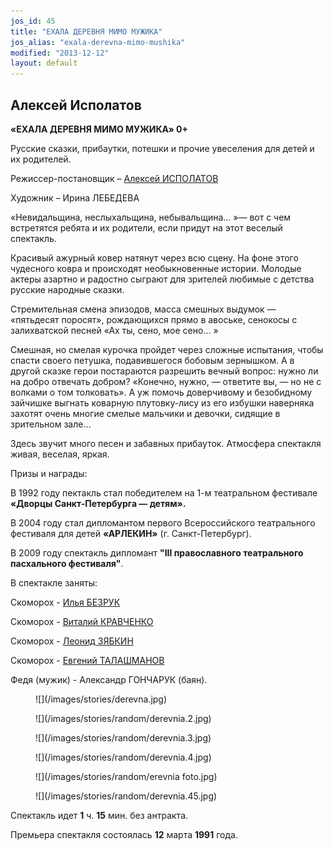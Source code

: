 ```yaml
---
jos_id: 45
title: "ЕХАЛА ДЕРЕВНЯ МИМО МУЖИКА"
jos_alias: "exala-derevna-mimo-mushika"
modified: "2013-12-12"
layout: default
---
```


## Алексей Исполатов

**«ЕХАЛА ДЕРЕВНЯ МИМО МУЖИКА» 0+**

Русские сказки, прибаутки, потешки и прочие увеселения для детей и их родителей.

Режиссер-постановщик – [Алексей ИСПОЛАТОВ](53-aleksei-ispolatov.html)

Художник – Ирина ЛЕБЕДЕВА

«Невидальщина, неслыхальщина, небывальщина… »— вот с чем встретятся ребята и их родители, если придут на этот веселый спектакль.

Красивый ажурный ковер натянут через всю сцену. На фоне этого чудесного ковра и происходят необыкновенные истории. Молодые актеры азартно и радостно сыграют для зрителей любимые с детства русские народные сказки.

Стремительная смена эпизодов, масса смешных выдумок — «пятьдесят поросят», рождающихся прямо в авоське, сенокосы с залихватской песней «Ах ты, сено, мое сено… »

Смешная, но смелая курочка пройдет через сложные испытания, чтобы спасти своего петушка, подавившегося бобовым зернышком. А в другой сказке герои постараются разрешить вечный вопрос: нужно ли на добро отвечать добром? «Конечно, нужно, — ответите вы, — но не с волками о том толковать». А уж помочь доверчивому и безобидному зайчишке выгнать коварную плутовку-лису из его избушки наверняка захотят очень многие смелые мальчики и девочки, сидящие в зрительном зале…

Здесь звучит много песен и забавных прибауток. Атмосфера спектакля живая, веселая, яркая.

Призы и награды:

В 1992 году пектакль стал победителем на 1-м театральном фестивале **«Дворцы Санкт-Петербурга — детям».**

В 2004 году стал дипломантом первого Всероссийского театрального фестиваля для детей **«АРЛЕКИН»** (г. Санкт-Петербург).

В 2009 году спектакль дипломант **"III православного театрального пасхального фестиваля"**.

В спектакле заняты:

Скоморох - [Илья БЕЗРУК](83-bezryk-ilya.html)

Скоморох - [Виталий КРАВЧЕНКО](66-vitalii-kravchenko.html)

Скоморох - [Леонид ЗЯБКИН](67-leonid-zabkin.html)

Скоморох - [Евгений ТАЛАШМАНОВ](84-talashmanovevgenii.html)

Федя (мужик) - Александр ГОНЧАРУК (баян).

<figure>
![](/images/stories/derevna.jpg)
</figure>

<figure>
![](/images/stories/random/derevnia.2.jpg)
</figure>

<figure>
![](/images/stories/random/derevnia.3.jpg)
</figure>

<figure>
![](/images/stories/random/derevnia.4.jpg)
</figure>

<figure>
![](/images/stories/random/erevnia foto.jpg)
</figure>

<figure>
![](/images/stories/random/derevnia.45.jpg)
</figure>

Спектакль идет **1** ч. **15** мин. без антракта.

Премьера спектакля состоялась **12** марта **1991** года.


